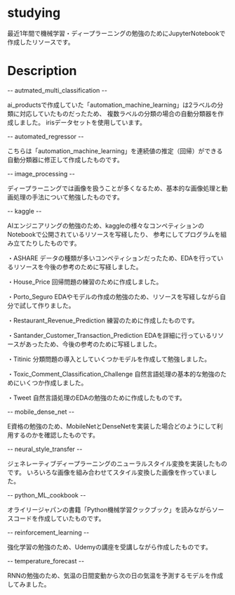 # studying
最近1年間で機械学習・ディープラーニングの勉強のためにJupyterNotebookで作成したリソースです。


# Description
-- autmated_multi_classification --

ai_productsで作成していた「automation_machine_learning」は2ラベルの分類に対応していたものだったため、
複数ラベルの分類の場合の自動分類器を作成しました。
irisデータセットを使用しています。


-- automated_regressor --

こちらは「automation_machine_learning」を連続値の推定（回帰）ができる自動分類器に修正して作成したものです。


-- image_processing --

ディープラーニングでは画像を扱うことが多くなるため、基本的な画像処理と動画処理の手法について勉強したものです。


-- kaggle --

AIエンジニアリングの勉強のため、kaggleの様々なコンペティションのNotebookで公開されているリソースを写経したり、
参考にしてプログラムを組み立てたりしたものです。

・ASHARE
データの種類が多いコンペティションだったため、EDAを行っているリソースを今後の参考のために写経しました。

・House_Price
回帰問題の練習のために作成しました。

・Porto_Seguro
EDAやモデルの作成の勉強のため、リソースを写経しながら自分で試して作りました。

・Restaurant_Revenue_Prediction
練習のために作成したものです。

・Santander_Customer_Transaction_Prediction
EDAを詳細に行っているリソースがあったため、今後の参考のために写経しました。

・Titinic
分類問題の導入としていくつかモデルを作成して勉強しました。

・Toxic_Comment_Classification_Challenge
自然言語処理の基本的な勉強のためにいくつか作成しました。

・Tweet
自然言語処理のEDAの勉強のために作成したものです。


-- mobile_dense_net --

E資格の勉強のため、MobileNetとDenseNetを実装した場合どのようにして利用するのかを確認したものです。


-- neural_style_transfer --

ジェネレーティブディープラーニングのニューラルスタイル変換を実装したものです。
いろいろな画像を組み合わせてスタイル変換した画像を作っていました。


-- python_ML_cookbook --

オライリージャパンの書籍「Python機械学習クックブック」を読みながらソースコードを作成していたものです。


-- reinforcement_learning --

強化学習の勉強のため、Udemyの講座を受講しながら作成したものです。


-- temperature_forecast --

RNNの勉強のため、気温の日間変動から次の日の気温を予測するモデルを作成してみました。

